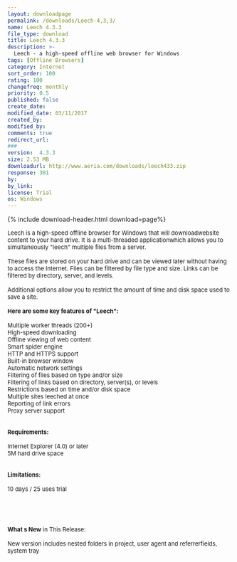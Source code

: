 ```yaml
---
layout: downloadpage
permalink: /downloads/Leech-4,3,3/
name: Leech 4.3.3
file_type: download
title: Leech 4.3.3
description: >-
  Leech - a high-speed offline web browser for Windows
tags: [Offline Browsers]
category: Internet
sort_order: 100
rating: 100
changefreq: monthly
priority: 0.5
published: false
create_date:
modified_date: 03/11/2017
created_by:
modified_by:
comments: true
redirect_url:
###
version:  4.3.3
size: 2.53 MB
downloadurl: http://www.aeria.com/downloads/leech433.zip
response: 301
by:
by_link:
license: Trial
os: Windows
---
```


{% include download-header.html download=page%}

<p style="fix-download-text !important">
<p><font size="2"><p>Leech is a high-speed offline browser for Windows that will downloadwebsite content to your hard drive. It is a multi-threaded applicationwhich allows you to simultaneously "leech" multiple files from a server.<br />
<br />
These files are stored on your hard drive and can be viewed later without having to access the Internet. Files can be filtered by file type and size. Links can be filtered by directory, server, and levels. <br />
<br />
Additional options allow you to restrict the amount of time and disk space used to save a site. <br />
<br />
<span><strong>Here are some key features of "Leech":</strong></span><br />
<br />
Multiple worker threads (200+)<br />
High-speed downloading<br />
Offline viewing of web content<br />
Smart spider engine<br />
HTTP and HTTPS support<br />
Built-in browser window<br />
Automatic network settings<br />
Filtering of files based on type and/or size<br />
Filtering of links based on directory, server(s), or levels<br />
Restrictions based on time and/or disk space<br />
Multiple sites leeched at once<br />
Reporting of link errors<br />
Proxy server support<br />
<br />
<br />
<span><strong>Requirements:</strong></span><br />
<br />
Internet Explorer (4.0) or later<br />
5M hard drive space <br />
<br />
<br />
<span><strong>Limitations:</strong></span><br />
<br />
10 days / 25 uses trial</p>
<!-- google_ad_section_end -->
<p>&#160;</p>
<div class="celltext_big"><br />
<br />
<strong>What s New</strong> in This Release:<br />
<br />
New version includes nested folders in project, user agent and referrerfields, system tray</div></p></p>
